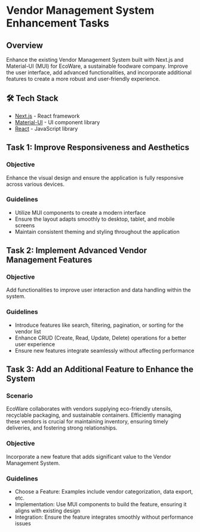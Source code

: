 # Vendor Management System Enhancement Tasks

## Overview
Enhance the existing Vendor Management System built with Next.js and Material-UI (MUI) for EcoWare, a sustainable foodware company. Improve the user interface, add advanced functionalities, and incorporate additional features to create a more robust and user-friendly experience.

## 🛠️ Tech Stack
- [Next.js](https://nextjs.org/) - React framework
- [Material-UI](https://mui.com/) - UI component library
- [React](https://reactjs.org/) - JavaScript library

## Task 1: Improve Responsiveness and Aesthetics
### Objective
Enhance the visual design and ensure the application is fully responsive across various devices.

### Guidelines
- Utilize MUI components to create a modern interface
- Ensure the layout adapts smoothly to desktop, tablet, and mobile screens
- Maintain consistent theming and styling throughout the application

## Task 2: Implement Advanced Vendor Management Features
### Objective
Add functionalities to improve user interaction and data handling within the system.

### Guidelines
- Introduce features like search, filtering, pagination, or sorting for the vendor list
- Enhance CRUD (Create, Read, Update, Delete) operations for a better user experience
- Ensure new features integrate seamlessly without affecting performance

## Task 3: Add an Additional Feature to Enhance the System
### Scenario
EcoWare collaborates with vendors supplying eco-friendly utensils, recyclable packaging, and sustainable containers. Efficiently managing these vendors is crucial for maintaining inventory, ensuring timely deliveries, and fostering strong relationships.

### Objective
Incorporate a new feature that adds significant value to the Vendor Management System.

### Guidelines
- Choose a Feature: Examples include vendor categorization, data export, etc.
- Implementation: Use MUI components to build the feature, ensuring it aligns with existing design
- Integration: Ensure the feature integrates smoothly without performance issues